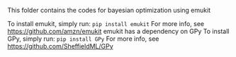 This folder contains the codes for bayesian optimization using emukit

To install emukit, simply run:
`pip install emukit`
For more info, see https://github.com/amzn/emukit
emukit has a dependency on GPy
To install GPy, simply run:
`pip install GPy`
For more info, see https://github.com/SheffieldML/GPy
